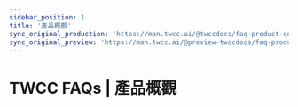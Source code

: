 ```yaml
---
sidebar_position: 1
title: '產品概觀'
sync_original_production: 'https://man.twcc.ai/@twccdocs/faq-product-en' 
sync_original_preview: 'https://man.twcc.ai/@preview-twccdocs/faq-product-en'
---
```


# TWCC FAQs | 產品概觀